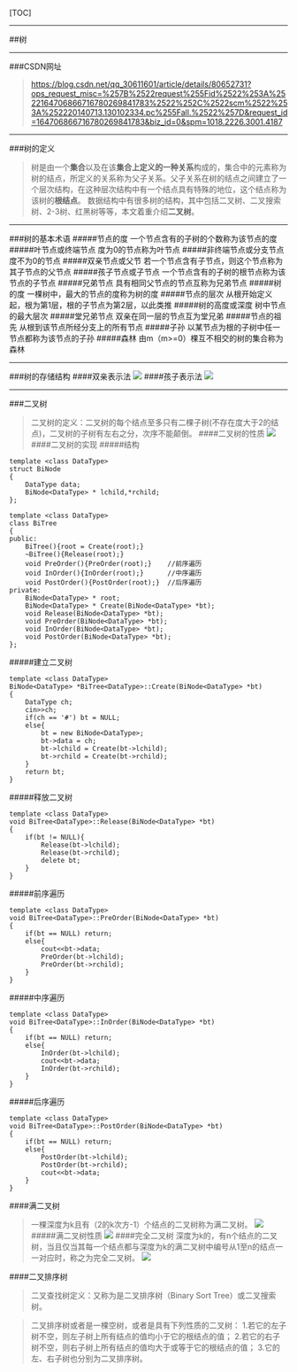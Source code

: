 [TOC]
***
##树
***
###CSDN网址
>https://blog.csdn.net/qq_30611601/article/details/80652731?ops_request_misc=%257B%2522request%255Fid%2522%253A%2522164706866716780269841783%2522%252C%2522scm%2522%253A%252220140713.130102334.pc%255Fall.%2522%257D&request_id=164706866716780269841783&biz_id=0&spm=1018.2226.3001.4187
***
###树的定义
>树是由一个**集合**以及在该**集合上定义的一种关系**构成的，集合中的元素称为树的结点，所定义的关系称为父子关系。父子关系在树的结点之间建立了一个层次结构，在这种层次结构中有一个结点具有特殊的地位，这个结点称为该树的**根结点**。
>数据结构中有很多树的结构，其中包括二叉树、二叉搜索树、2-3树、红黑树等等，本文着重介绍**二叉树**。
***
###树的基本术语
#####节点的度
一个节点含有的子树的个数称为该节点的度
#####叶节点或终端节点
度为0的节点称为叶节点
#####非终端节点或分支节点
度不为0的节点
#####双亲节点或父节
若一个节点含有子节点，则这个节点称为其子节点的父节点
#####孩子节点或子节点
一个节点含有的子树的根节点称为该节点的子节点
#####兄弟节点
具有相同父节点的节点互称为兄弟节点
#####树的度
一棵树中，最大的节点的度称为树的度
#####节点的层次
从根开始定义起，根为第1层，根的子节点为第2层，以此类推
#####树的高度或深度
树中节点的最大层次
#####堂兄弟节点
双亲在同一层的节点互为堂兄弟
#####节点的祖先
从根到该节点所经分支上的所有节点
#####子孙
以某节点为根的子树中任一节点都称为该节点的子孙
#####森林
由m（m>=0）棵互不相交的树的集合称为森林
***
###树的存储结构
####双亲表示法
![](img/1.jpg)
####孩子表示法
![](img/2.jpg)
***
###二叉树
>二叉树的定义：二叉树的每个结点至多只有二棵子树(不存在度大于2的结点)，二叉树的子树有左右之分，次序不能颠倒。
####二叉树的性质
![](img/3.jpg)
####二叉树的实现
#####结构
```
template <class DataType>
struct BiNode
{
    DataType data;
    BiNode<DataType> * lchild,*rchild;
};

template <class DataType>
class BiTree
{
public:
    BiTree(){root = Create(root);}
    ~BiTree(){Release(root);}
    void PreOrder(){PreOrder(root);}	//前序遍历
    void InOrder(){InOrder(root);}		//中序遍历
    void PostOrder(){PostOrder(root);}	//后序遍历
private:
    BiNode<DataType> * root;
    BiNode<DataType> * Create(BiNode<DataType> *bt);
    void Release(BiNode<DataType> *bt);
    void PreOrder(BiNode<DataType> *bt);
    void InOrder(BiNode<DataType> *bt);
    void PostOrder(BiNode<DataType> *bt);
};
```
#####建立二叉树
```
template <class DataType>
BiNode<DataType> *BiTree<DataType>::Create(BiNode<DataType> *bt)
{
    DataType ch;
    cin>>ch;
    if(ch == '#') bt = NULL;
    else{
        bt = new BiNode<DataType>;
        bt->data = ch;
        bt->lchild = Create(bt->lchild);
        bt->rchild = Create(bt->rchild);
    }
    return bt;
}
```
#####释放二叉树
```
template <class DataType>
void BiTree<DataType>::Release(BiNode<DataType> *bt)
{
    if(bt != NULL){
        Release(bt->lchild);
        Release(bt->rchild);
        delete bt;
    }
}
```
#####前序遍历
```
template <class DataType>
void BiTree<DataType>::PreOrder(BiNode<DataType> *bt)
{
    if(bt == NULL) return;
    else{
        cout<<bt->data;
        PreOrder(bt->lchild);
        PreOrder(bt->rchild);
    }
}
```
#####中序遍历
```
template <class DataType>
void BiTree<DataType>::InOrder(BiNode<DataType> *bt)
{
    if(bt == NULL) return;
    else{
        InOrder(bt->lchild);
        cout<<bt->data;
        InOrder(bt->rchild);
    }
}
```
#####后序遍历
```
template <class DataType>
void BiTree<DataType>::PostOrder(BiNode<DataType> *bt)
{
    if(bt == NULL) return;
    else{
        PostOrder(bt->lchild);
        PostOrder(bt->rchild);
        cout<<bt->data;
    }
}
```
####满二叉树
>一棵深度为k且有（2的k次方-1）个结点的二叉树称为满二叉树。
![](img/4.jpg)
#####满二叉树性质
![](img/5.jpg)
####完全二叉树
>深度为k的，有n个结点的二叉树，当且仅当其每一个结点都与深度为k的满二叉树中编号从1至n的结点一一对应时，称之为完全二叉树。
![](img/6.jpg)

####二叉排序树
>二叉查找树定义：又称为是二叉排序树（Binary Sort Tree）或二叉搜索树。

>二叉排序树或者是一棵空树，或者是具有下列性质的二叉树：
1.若它的左子树不空，则左子树上所有结点的值均小于它的根结点的值；
2.若它的右子树不空，则右子树上所有结点的值均大于或等于它的根结点的值；
3.它的左、右子树也分别为二叉排序树。